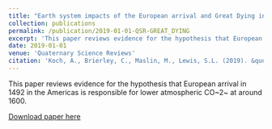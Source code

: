 ```yaml
---
title: "Earth system impacts of the European arrival and Great Dying in the Americas after 1492"
collection: publications
permalink: /publication/2019-01-01-QSR-GREAT_DYING
excerpt: 'This paper reviews evidence for the hypothesis that European arrival in 1492 in the Americas is responsible for lower atmospheric CO~2~ at around 1600.'
date: 2019-01-01
venue: 'Quaternary Science Reviews'
citation: 'Koch, A., Brierley, C., Maslin, M., Lewis, S.L. (2019). &quot;Earth system impacts of the European arrival and Great Dying in the Americas after 1492&quot; <i>Quaternary Science Reviews</i>. 207.'
---
```

This paper reviews evidence for the hypothesis that European arrival in 1492 in the Americas is responsible for lower atmospheric CO~2~ at around 1600.

[Download paper here](http://kochal.github.io/files/Koch_2019.pdf)
